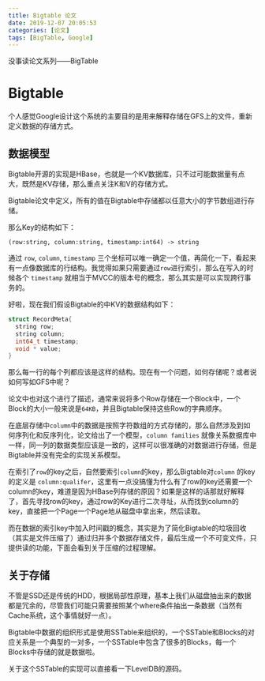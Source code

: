 ```yaml
---
title: Bigtable 论文
date: 2019-12-07 20:05:53
categories: [论文]
tags: [BigTable, Google]
---
```


没事读论文系列——BigTable 

<!--more-->

# Bigtable

个人感觉Google设计这个系统的主要目的是用来解释存储在GFS上的文件，重新定义数据的存储方式。

## 数据模型

Bigtable开源的实现是HBase，也就是一个KV数据库，只不过可能数据量有点大，既然是KV存储，那么重点关注K和V的存储方式。

Bigtable论文中定义，所有的值在Bigtable中存储都以任意大小的字节数组进行存储。

那么Key的结构如下：

```
(row:string, column:string, timestamp:int64) -> string 
```

通过 `row`, `column`, `timestamp` 三个坐标可以唯一确定一个值，再简化一下，看起来有一点像数据库的行结构。我觉得如果只需要通过`row`进行索引，那么在写入的时候各个 `timestamp` 就相当于MVCC的版本号的概念，那么其实是可以实现跨行事务的。

好啦，现在我们假设Bigtable的中KV的数据结构如下：

```cpp
struct RecordMeta{
  string row;
  string column;
  int64_t timestamp;
  void * value;
}
```

那么每一行的每个列都应该是这样的结构。现在有一个问题，如何存储呢？或者说如何写如GFS中呢？

论文中也对这个进行了描述，通常来说将多个Row存储在一个Block中，一个Block的大小一般来说是`64KB`，并且Bigtable保持这些Row的字典顺序。

在底层存储中`column`中的数据是按照字符数组的方式存储的，那么自然涉及到如何序列化和反序列化，论文给出了一个模型，`column families` 就像关系数据库中一样，同一列的数据类型应该是一致的，这样可以很准确的对数据进行存储，但是Bigtable并没有完全的实现关系模型。

在索引了`row`的key之后，自然要索引`column`的key，那么Bigtable对`column` 的key 的定义是 `column:qualifer`，这里有一点没搞懂为什么有了row的key还需要一个column的key，难道是因为HBase列存储的原因？如果是这样的话那就好解释了，首先寻找row的key，通过row的Key进行二次寻址，从而找到column的key，直接把一个Page一个Page地从磁盘中拿出来，然后读取。

而在数据的索引key中加入时间戳的概念，其实是为了简化Bigtable的垃圾回收（其实是文件压缩了）通过归并多个数据存储文件，最后生成一个不可变文件，只提供读的功能，下面会看到关于压缩的过程理解。

## 关于存储

不管是SSD还是传统的HDD，根据局部性原理，基本上我们从磁盘抽出来的数据都是冗余的，尽管我们可能只需要按照某个where条件抽出一条数据（当然有Cache系统，这个事情就好一点）。

Bigtable中数据的组织形式是使用SSTable来组织的，一个SSTable和Blocks的对应关系是一个典型的一对多，一个SSTable中包含了很多的Blocks，每一个Blocks中存储的就是数据啦。

关于这个SSTable的实现可以直接看一下LevelDB的源码。

